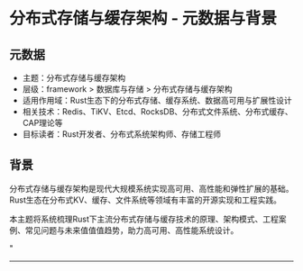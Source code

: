 ﻿# 分布式存储与缓存架构 - 元数据与背景

## 元数据

- 主题：分布式存储与缓存架构
- 层级：framework > 数据库与存储 > 分布式存储与缓存架构
- 适用作用域：Rust生态下的分布式存储、缓存系统、数据高可用与扩展性设计
- 相关技术：Redis、TiKV、Etcd、RocksDB、分布式文件系统、分布式缓存、CAP理论等
- 目标读者：Rust开发者、分布式系统架构师、存储工程师

## 背景

分布式存储与缓存架构是现代大规模系统实现高可用、高性能和弹性扩展的基础。Rust生态在分布式KV、缓存、文件系统等领域有丰富的开源实现和工程实践。

本主题将系统梳理Rust下主流分布式存储与缓存技术的原理、架构模式、工程案例、常见问题与未来值值值趋势，助力高可用、高性能系统设计。

"

---
